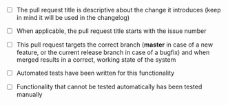 - [ ] The pull request title is descriptive about the change it introduces (keep in mind it will be used in the changelog)
- [ ] When applicable, the pull request title starts with the issue number
- [ ] This pull request targets the correct branch (**master** in case of a new feature, or the current release branch in case of a bugfix) and when merged results in a correct, working state of the system
- [ ] Automated tests have been written for this functionality
- [ ] Functionality that cannot be tested automatically has been tested manually

